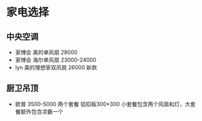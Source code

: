 # 家电选择

## 中央空调

* 家博会 美的单风扇 28000
* 家博会 海尔单风扇 23000-24000
* lyn 美的理想家双风扇 26000 新款

## 厨卫吊顶

* 欧普 3500-5000 两个套餐 铝扣板300*300 小套餐包含两个风扇和灯，大套餐额外包含凉霸一个